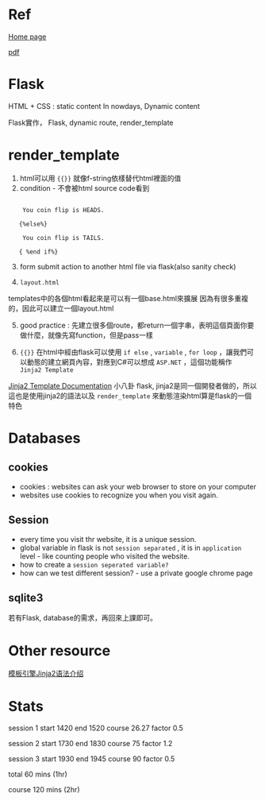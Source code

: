 # Ref

[Home page](https://cs50.harvard.edu/summer/2020/weeks/9/)

[pdf](https://cdn.cs50.net/2019/fall/lectures/9/lecture9.pdf)

# Flask

HTML + CSS : static content
In nowdays, Dynamic content

Flask實作， Flask, dynamic route, render_template

# render_template

1. html可以用 `{{}}` 就像f-string依樣替代html裡面的值
2. condition - 不會被html source code看到

```{% if number == 1%}

    You coin flip is HEADS.

   {%else%}

    You coin flip is TAILS.

   { %end if%}
```

3. form submit action to another html file via flask(also sanity check)

4. `layout.html`

templates中的各個html看起來是可以有一個base.html來擴展
因為有很多重複的，因此可以建立一個layout.html

5. good practice : 先建立很多個route，都return一個字串，表明這個頁面你要做什麼，就像先寫function，但是pass一樣

6. `{{}}` 在html中經由flask可以使用 `if else` ,   `variable` ,   `for loop` ，讓我們可以動態的建立網頁內容，對應到C#可以想成 `ASP.NET` ，這個功能稱作 ` Jinja2 Template`

[Jinja2 Template Documentation](https://jinja.palletsprojects.com/en/2.11.x/templates/)
小八卦 flask, jinja2是同一個開發者做的，所以這也是使用jinja2的語法以及 `render_template` 來動態渲染html算是flask的一個特色

# Databases

## cookies

* cookies : websites can ask your web browser to store on your computer
* websites use cookies to recognize you when you visit again.

## Session

* every time you visit thr website, it is a unique session.
* global variable in flask is not `session separated` , it is in `application` level - like counting people who visited the website.
* how to create a `session seperated variable?`
* how can we test different session? - use a private google chrome page

## sqlite3

若有Flask, database的需求，再回來上課即可。

# Other resource

[模板引擎Jinja2语法介绍](https://zhuanlan.zhihu.com/p/108288226)

# Stats

session 1
start 1420
end 1520
course 26.27
factor 0.5

session 2
start 1730
end 1830
course 75
factor 1.2

session 3
start 1930
end 1945
course 90
factor 0.5

total  60 mins (1hr)

course 120 mins (2hr)
